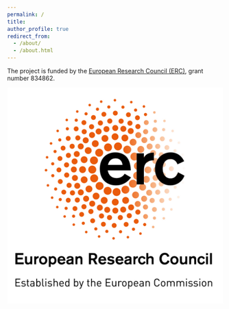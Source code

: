 ```yaml
---
permalink: /
title:
author_profile: true
redirect_from: 
  - /about/
  - /about.html
---
```


The project is funded by the [European Research Council (ERC)](https://erc.europa.eu), grant number 834862.

![ERC](/images/LOGO_ERC.jpg#small)
